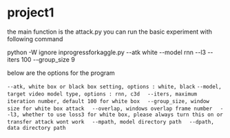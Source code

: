 # project1
the main function is the attack.py
you can run the basic experiment with following command

python -W ignore inprogressforkaggle.py --atk white --model rnn --l3  --iters 100 --group_size 9

below are the options for the program

`--atk, white box or black box setting, options : white, black`
`--model, target video model type, options : rnn, c3d  `
`--iters, maximum iteration number, default 100 for white box  `
`--group_size, window size for white box attack  `
`--overlap, windows overlap frame number  `
`--l3, whether to use loss3 for white box, please always turn this on or transfer attack wont work  `
`--mpath, model directory path  `
`--dpath, data directory path  `

